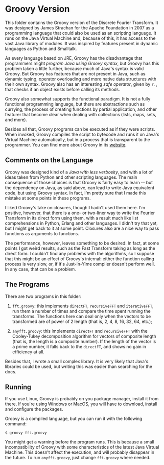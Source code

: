 # Groovy Version

This folder contains the Groovy version of the Discrete Fourier Transform. It was designed by James Strachan for the Apache Foundation in 2007 as a programming language that could also be used as an scripting language. It runs on the Java Virtual Machine and, because of this, it has access to the vast Java library of modules. It was inspired by features present in dynamic languages as Python and Smalltalk.

As every language based on JRE, Groovy has the disadvantage that programmers might *program Java using Groovy syntax*, but Groovy has this problem taken a little further, because much of Java's syntax is valid Groovy. But Groovy has features that are not present in Java, such as dynamic typing, operator overloading and more native data structures with their own syntax. Groovy also has an interesting *safe operator*, given by `?.`, that checks if an object exists before calling its methods.

Groovy also somewhat supports the functional paradigm. It is not a fully functional programming language, but there are abstractions such as currying, the process of creating functions by partial application, and other featurer that become clear when dealing with collections (lists, maps, sets, and more).

Besides all that, Groovy programs can be executed as if they were scripts. When invoked, Groovy compiles the script to bytecode and runs it on Java's Virtual Machine automatically, but in a process that is transparent to the programmer. You can find more about Groovy in its [website](http://groovy-lang.org/).


## Comments on the Language

Groovy was designed kind of a *Java with less verbosity*, and with a lot of ideas taken from Python and other scripting languages. The main consequence of those choices is that Groovy is fairly easy to learn -- but the dependency on Java, as said above, can lead to write Java equivalent code, but using Groovy syntax. In fact, I'm pretty sure that I made this mistake at some points in these programs.

I liked Groovy's take on closures, though I hadn't used them here. I'm positive, however, that there is a one- or two-liner way to write the Fourier Transform in its direct form using them, with a result much like list comprehensions in Python, Erlang and other languages. I didn't try that yet, but I might get back to it at some point. Closures also are a nice way to pass functions as arguments to functions.

The performance, however, leaves something to be desired. In fact, at some points I got weird results, such as the Fast Transform taking as long as the direct form. I couldn't find any problems with the algorithms, so I suppose that this might be an effect of Groovy's internal: either the function calling process is very slow, or, if it's Just-In-Yime compiler doesn't perform well. In any case, that can be a problem.


## The Programs

There are two programs in this folder:

1. `fft.groovy`: this implements `directFT`, `recursiveFFT` and `iterativeFFT`, run them a number of times and compare the time spent running the transforms. The functions here can deal only when the vectors to be transformed are of power of 2 length (that is, 2, 4, 8, 16, 32, 64, etc.);

2. `anyfft.groovy`: this implements `directFT` and `recursiveFFT` with the Cooley-Tukey decomposition algorithm for vectors of composite length (that is, the length is a composite number). If the length of the vector is a prime number, it falls back to the `directFT`, and shows no gain in efficiency at all.

Besides that, I wrote a small complex library. It is very likely that Java's libraries could be used, but writing this was easier than searching for the docs.


## Running

If you use Linux, Groovy is probably on you package manager, install it from there. If you're using Windows or MacOS, you will have to download, install and configure the packages.

Groovy is a compiled language, but you can run it with the following command:

```
$ groovy fft.groovy
```

You might get a warning before the program runs. This is because a small incompatibility of Groovy with some characteristics of the latest Java Virtual Machine. This doesn't affect the execution, and will probably disappear in the future. To run `anyfft.groovy`, just change `fft.groovy` where needed.
